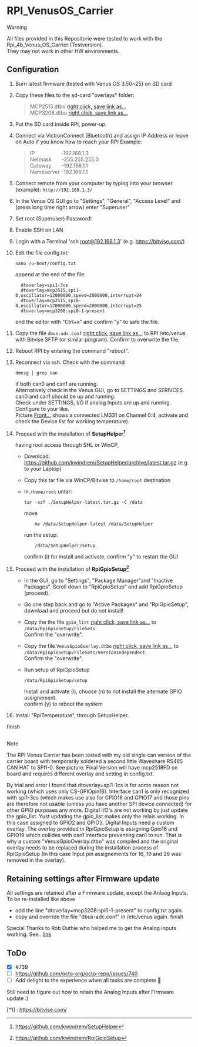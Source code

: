 # RPI_VenusOS_Carrier

> [!WARNING]
> All files provided in this Repositorie were tested to work with the Rpi_4b_Venus_OS_Carrier (Testversion).  
> They may not work in other HW environments.
##
## Configuration

1)	Burn latest firmware (tested with Venus OS 3.50~25) on SD card 
2)  Copy these files to the sd-card "overlays" folder:

    
     > MCP2515.dtbo  [right click, save link as...](Files/mcp2515.dtbo)  
     > MCP3208.dtbo  [right click, save link as...](Files/mcp3208.dtbo)  
	
3)  Put the SD card inside RPI, power-up.
4) Connect via VictronConnect (Bluetooth) and assign IP Address or leave on Auto if you know how to reach your RPI 
   Example:
   
   >  IP   &nbsp;&nbsp;&nbsp;&nbsp;&nbsp;&nbsp;&nbsp;&nbsp;&nbsp;&nbsp;&nbsp;&nbsp;&nbsp;&nbsp;&nbsp;&nbsp; -192.168.1.3  
   >  Netmask	&nbsp;&nbsp;&nbsp;&nbsp;&nbsp;  -255.255.255.0  
   >  Gateway	&nbsp;&nbsp;&nbsp;&nbsp;&nbsp;  -192.168.1.1  
   >   Nameserver	  -192.168.1.1   

7)	Connect remote from your computer by typing into your browser (example):
	  `http://192.168.1.3/`
5)	In the Venus OS GUI go to "Settings", "General", "Access Level" and (press long time right arrow) enter "Superuser"
6)	Set root (Superuser) Password!
7) 	Enable SSH on LAN
8)  Login with a Terminal 'ssh root@192.168.1.3' (e.g. https://bitvise.com/)
9)  Edit the file config.txt:  
    ```  
    nano /u-boot/config.txt  
    ```
     append at the end of the file:    
    ```
	  dtoverlay=spi1-3cs
	  dtoverlay=mcp2515,spi1-0,oscillator=12000000,speed=2000000,interrupt=24
	  dtoverlay=mcp2515,spi0-0,oscillator=12000000,speed=2000000,interrupt=25
	  dtoverlay=mcp3208:spi0-1-present
	```  
	  end the editor with "Ctrl+x" and confirm "y" to safe the file.
	
11) Copy the file `dbus-adc.conf` [right click, save link as...](Files/dbus-adc.conf) to RPI /etc/venus with Bitvise SFTP (or similar program). Confirm to overwrite the file. 
12) Reboot RPI by entering the command "reboot".
13) Reconnect via ssh. Check with the command
      ```
      dmesg | grep can
      ```
      if both can0 and can1 are running.  
	  Alternatively check in the Venus GUI, go to SETTINGS and SERIVCES. can0 and can1 should be up and running.  
         Check under SETTINGS, I/O if analog Inputs are up and running. Configure to your like.  
        Picture [Front...](Pictures/Test_Carrier_Front.jpg)  shows a connected LM331 on Channel 0:4, activate and check the Device list for working temperature).
14)	Proceed with the installation of **SetupHelper[^2]**
  
	having root access through SHL or WinCP, 
	- Download: https://github.com/kwindrem/SetupHelper/archive/latest.tar.gz (e.g. to your Laptop)
	- Copy this tar file via WinCP/Bitvise to `/home/root` destination
	- In `/home/root` untar:  
  	  ``` 
	  tar -xzf ./SetupHelper-latest.tar.gz -C /data  
	  ```
     
 	  move  
	  ```
          mv /data/SetupHelper-latest /data/SetupHelper  
	  ```  
   
   	  run the setup:  
	  ```
          /data/SetupHelper/setup  
   	  ```  
	  confirm (i) for install and activate, confirm "y" to restart the GUI  

15)	Proceed with the installation of **RpiGpioSetup[^3]**

	- In the GUI, go to "Settings", "Package Manager"and "Inactive Packages". Scroll down to "RpiGpioSetup" and add RpiGpioSetup (proceed).
	- Go one step back and go to "Active Packages" and "RpiGpioSetup", download and proceed but do not install!
	- Copy the the file `gpio_list` [right click, save link as...](Files/gpio_list) to `/data/RpiGpioSetup/FileSets`.  
	  Confirm the "overwrite".  
	- Copy the file `VenusGpioOverlay.dtbo` [right click, save link as...](Files/VenusGpioOverlay.dtbo) to `/data/RpiGpioSetup/FileSets/VersionIndependent`.  
	  Confirm the "overwrite".
   
	- Run setup of RpiGpioSetup  
	  ```  
 	  /data/RpiGpioSetup/setup
 	  ```  
      Install and activate (i), choose (n) to not install the alternate GPIO assignement.   
	  confirm (y) to reboot the system  
		
16) Install "RpiTemperature", through SetupHelper.

finish
##


> [!NOTE]
> The RPI Venus Carrier has been tested with my old single can version of the carrier board with temporarily soldered a second little Waveshare RS485 CAN HAT to SPI1-0. See picture.
> Final Version will have mcp2518FD on board and requires different overlay and setting in config.txt.

By trial and error I found that dtoverlay=spi1-1cs is for some reason not working (which uses only CS-GPIOpin18). Interface can1 is only recognized with spi1-3cs (which makes use also for GPIO16 and GPIO17 and those pins are therefore not usable (unless you have another SPI device connected) for other GPIO purposes any more.
Digital I/O's are not working by just update the gpio_list. Yust updating the gpio_list makes only the relais working. In this case assigned to GPIO2 and GPIO3.
Digital Inputs need a custom overlay. The overlay provided in RpiGpioSetup is assigning Gpio16 and GPIO19 which collides with can1 interface preventing can1 to run. 
That is why a custom "VenusGpioOverlay.dtbo" was compiled and the original overlay needs to be replaced during the installation process of RpiGpioSetup (In this case Input pin assignements for 16, 19 and 26 was removed in the overlay).



<!-- COMMENT -->
<!-- TO DO: add more details about me later -->

## Retaining settings after Firmware update
All settings are retained after a Firmware update, except the Anlaog Inputs. To be re-installed like above 
- add the line "dtoverlay=mcp3208:spi0-1-present" to config.txt again.
- copy and override the file "dbus-adc.conf" in /etc/venus again.
finish

Special Thanks to Rob Duthie who helped me to get the Analog Inputs working. See.. [link](https://communityarchive.victronenergy.com/articles/38710/victron-raspi-hat.html)

## ToDo
- [x] #739
- [ ] https://github.com/octo-org/octo-repo/issues/740
- [ ] Add delight to the experience when all tasks are complete :tada:

Still need to figure out how to retain the Analog Inputs after Firmware update :)

[^1] : https://bitvise.com/
[^2]: https://github.com/kwindrem/SetupHelper
[^3]: https://github.com/kwindrem/RpiGpioSetup
